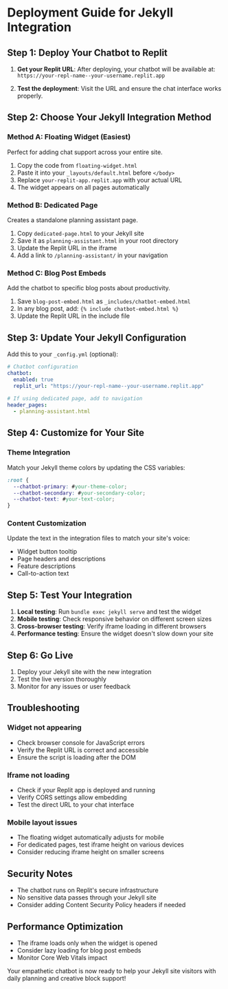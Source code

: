 # Deployment Guide for Jekyll Integration

## Step 1: Deploy Your Chatbot to Replit

1. **Get your Replit URL**: After deploying, your chatbot will be available at:
   `https://your-repl-name--your-username.replit.app`

2. **Test the deployment**: Visit the URL and ensure the chat interface works properly.

## Step 2: Choose Your Jekyll Integration Method

### Method A: Floating Widget (Easiest)
Perfect for adding chat support across your entire site.

1. Copy the code from `floating-widget.html`
2. Paste it into your `_layouts/default.html` before `</body>`
3. Replace `your-replit-app.replit.app` with your actual URL
4. The widget appears on all pages automatically

### Method B: Dedicated Page
Creates a standalone planning assistant page.

1. Copy `dedicated-page.html` to your Jekyll site
2. Save it as `planning-assistant.html` in your root directory
3. Update the Replit URL in the iframe
4. Add a link to `/planning-assistant/` in your navigation

### Method C: Blog Post Embeds
Add the chatbot to specific blog posts about productivity.

1. Save `blog-post-embed.html` as `_includes/chatbot-embed.html`
2. In any blog post, add: `{% include chatbot-embed.html %}`
3. Update the Replit URL in the include file

## Step 3: Update Your Jekyll Configuration

Add this to your `_config.yml` (optional):

```yaml
# Chatbot configuration
chatbot:
  enabled: true
  replit_url: "https://your-repl-name--your-username.replit.app"
  
# If using dedicated page, add to navigation
header_pages:
  - planning-assistant.html
```

## Step 4: Customize for Your Site

### Theme Integration
Match your Jekyll theme colors by updating the CSS variables:

```css
:root {
  --chatbot-primary: #your-theme-color;
  --chatbot-secondary: #your-secondary-color;
  --chatbot-text: #your-text-color;
}
```

### Content Customization
Update the text in the integration files to match your site's voice:
- Widget button tooltip
- Page headers and descriptions  
- Feature descriptions
- Call-to-action text

## Step 5: Test Your Integration

1. **Local testing**: Run `bundle exec jekyll serve` and test the widget
2. **Mobile testing**: Check responsive behavior on different screen sizes
3. **Cross-browser testing**: Verify iframe loading in different browsers
4. **Performance testing**: Ensure the widget doesn't slow down your site

## Step 6: Go Live

1. Deploy your Jekyll site with the new integration
2. Test the live version thoroughly
3. Monitor for any issues or user feedback

## Troubleshooting

### Widget not appearing
- Check browser console for JavaScript errors
- Verify the Replit URL is correct and accessible
- Ensure the script is loading after the DOM

### Iframe not loading
- Check if your Replit app is deployed and running
- Verify CORS settings allow embedding
- Test the direct URL to your chat interface

### Mobile layout issues
- The floating widget automatically adjusts for mobile
- For dedicated pages, test iframe height on various devices
- Consider reducing iframe height on smaller screens

## Security Notes

- The chatbot runs on Replit's secure infrastructure
- No sensitive data passes through your Jekyll site
- Consider adding Content Security Policy headers if needed

## Performance Optimization

- The iframe loads only when the widget is opened
- Consider lazy loading for blog post embeds
- Monitor Core Web Vitals impact

Your empathetic chatbot is now ready to help your Jekyll site visitors with daily planning and creative block support!